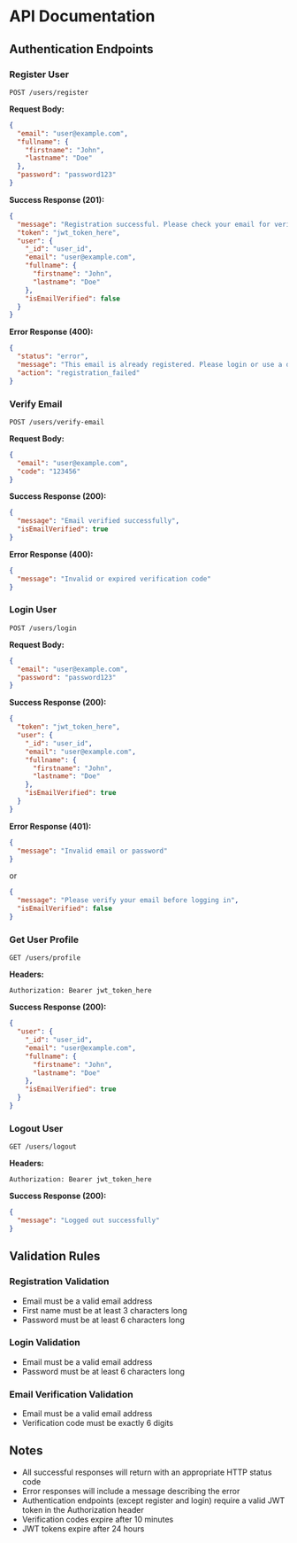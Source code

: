 # API Documentation

## Authentication Endpoints

### Register User
```http
POST /users/register
```

**Request Body:**
```json
{
  "email": "user@example.com",
  "fullname": {
    "firstname": "John",
    "lastname": "Doe"
  },
  "password": "password123"
}
```

**Success Response (201):**
```json
{
  "message": "Registration successful. Please check your email for verification code.",
  "token": "jwt_token_here",
  "user": {
    "_id": "user_id",
    "email": "user@example.com",
    "fullname": {
      "firstname": "John",
      "lastname": "Doe"
    },
    "isEmailVerified": false
  }
}
```

**Error Response (400):**
```json
{
  "status": "error",
  "message": "This email is already registered. Please login or use a different email",
  "action": "registration_failed"
}
```

### Verify Email
```http
POST /users/verify-email
```

**Request Body:**
```json
{
  "email": "user@example.com",
  "code": "123456"
}
```

**Success Response (200):**
```json
{
  "message": "Email verified successfully",
  "isEmailVerified": true
}
```

**Error Response (400):**
```json
{
  "message": "Invalid or expired verification code"
}
```

### Login User
```http
POST /users/login
```

**Request Body:**
```json
{
  "email": "user@example.com",
  "password": "password123"
}
```

**Success Response (200):**
```json
{
  "token": "jwt_token_here",
  "user": {
    "_id": "user_id",
    "email": "user@example.com",
    "fullname": {
      "firstname": "John",
      "lastname": "Doe"
    },
    "isEmailVerified": true
  }
}
```

**Error Response (401):**
```json
{
  "message": "Invalid email or password"
}
```

or

```json
{
  "message": "Please verify your email before logging in",
  "isEmailVerified": false
}
```

### Get User Profile
```http
GET /users/profile
```

**Headers:**
```
Authorization: Bearer jwt_token_here
```

**Success Response (200):**
```json
{
  "user": {
    "_id": "user_id",
    "email": "user@example.com",
    "fullname": {
      "firstname": "John",
      "lastname": "Doe"
    },
    "isEmailVerified": true
  }
}
```

### Logout User
```http
GET /users/logout
```

**Headers:**
```
Authorization: Bearer jwt_token_here
```

**Success Response (200):**
```json
{
  "message": "Logged out successfully"
}
```

## Validation Rules

### Registration Validation
- Email must be a valid email address
- First name must be at least 3 characters long
- Password must be at least 6 characters long

### Login Validation
- Email must be a valid email address
- Password must be at least 6 characters long

### Email Verification Validation
- Email must be a valid email address
- Verification code must be exactly 6 digits

## Notes
- All successful responses will return with an appropriate HTTP status code
- Error responses will include a message describing the error
- Authentication endpoints (except register and login) require a valid JWT token in the Authorization header
- Verification codes expire after 10 minutes
- JWT tokens expire after 24 hours
